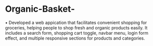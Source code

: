 # Organic-Basket-
• Developed a web appication that facilitates convenient shopping for groceries, helping people to shop fresh and organic products easily. It includes a search form, shopping cart toggle, navbar menu, login form effect, and multiple responsive sections for products and categories.
